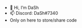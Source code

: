 - 👋 Hi, I’m DaSh
- 📫 Discord: DaSh#7340
- Only on here to store/share code

<!---
HumanThe2nd/HumanThe2nd is a ✨ special ✨ repository because its `README.md` (this file) appears on your GitHub profile.
You can click the Preview link to take a look at your changes.
--->
